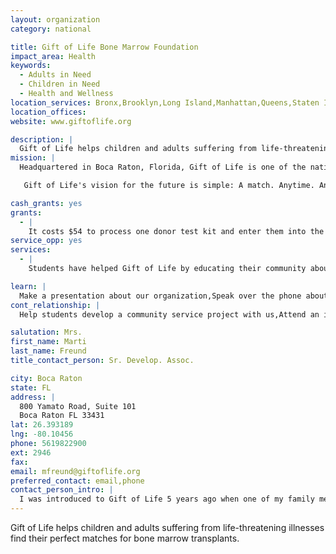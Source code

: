 ```yaml
---
layout: organization
category: national

title: Gift of Life Bone Marrow Foundation
impact_area: Health
keywords: 
  - Adults in Need
  - Children in Need
  - Health and Wellness
location_services: Bronx,Brooklyn,Long Island,Manhattan,Queens,Staten Island,Greater New York
location_offices: 
website: www.giftoflife.org

description: |
  Gift of Life helps children and adults suffering from life-threatening illnesses find their perfect matches for bone marrow transplants.
mission: |
  Headquartered in Boca Raton, Florida, Gift of Life is one of the nation's public bone marrow, blood stem cell and umbilical cord blood registries. Through its life-saving work, Gift of Life is a world leader facilitating transplants for children and adults suffering from many life-threatening diseases, among them leukemia and lymphoma.

   Gift of Life's vision for the future is simple: A match. Anytime. Anywhere. For anyone. Please join us in a global movement to save lives. 

cash_grants: yes
grants: 
  - |
    It costs $54 to process one donor test kit and enter them into the worldwide registry.  So $540 would add 10 new donors into the bone marrow registry.
service_opp: yes
services: 
  - |
    Students have helped Gift of Life by educating their community about the importance of being a volunteer bone marrow donor, as well as helping to run bone marrow recruitment drives in their communities.

learn: |
  Make a presentation about our organization,Speak over the phone about our work
cont_relationship: |
  Help students develop a community service project with us,Attend an in-school Check Award Assembly if we receive a grant,Help students tell local newspapers and media about their grant and/or project with us,Educate the school by leading a workshop,Collect pennies during the Penny Harvest next fall

salutation: Mrs.
first_name: Marti
last_name: Freund
title_contact_person: Sr. Develop. Assoc.

city: Boca Raton
state: FL
address: |
  800 Yamato Road, Suite 101  
  Boca Raton FL 33431
lat: 26.393189
lng: -80.10456
phone: 5619822900
ext: 2946
fax: 
email: mfreund@giftoflife.org
preferred_contact: email,phone
contact_person_intro: |
  I was introduced to Gift of Life 5 years ago when one of my family members needed a bone marrow transplant.  The perfect match for my family member came from Gift of Life's registry.  I am forever grateful to the organization and want to help continue saving lives!
---
```

Gift of Life helps children and adults suffering from life-threatening illnesses find their perfect matches for bone marrow transplants.